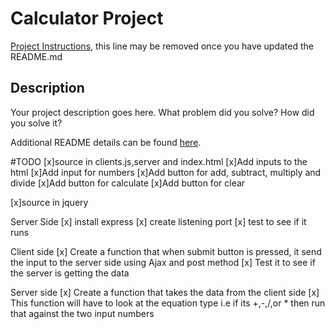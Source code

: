 # Calculator Project

[Project Instructions](./INSTRUCTIONS.md), this line may be removed once you have updated the README.md

## Description

Your project description goes here. What problem did you solve? How did you solve it?

Additional README details can be found [here](https://github.com/PrimeAcademy/readme-template/blob/master/README.md).

#TODO
[x]source in clients.js,server and index.html
[x]Add inputs to the html
[x]Add input for numbers
[x]Add button for add, subtract, multiply and divide
[x]Add button for calculate
[x]Add button for clear

[x]source in jquery

Server Side
[x] install express
[x] create listening port
[x] test to see if it runs

Client side
[x] Create a function that when submit button is pressed, it send the input to the server side using Ajax and post method
[x] Test it to see if the server is getting the data

Server side
[x] Create a function that takes the data from the client side
[x] This function will have to look at the equation type i.e if its +,-,/,or \* then run that against the two input numbers
